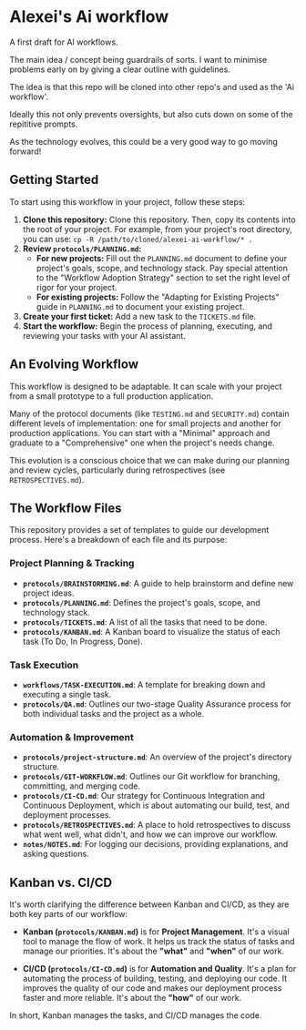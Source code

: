 # Alexei's Ai workflow

A first draft for AI workflows.

The main idea / concept being guardrails of sorts. I want to minimise problems early on by giving a clear outline with guidelines.

The idea is that this repo will be cloned into other repo's and used as the 'Ai workflow'. 

Ideally this not only prevents oversights, but also cuts down on some of the repititive prompts.

As the technology evolves, this could be a very good way to go moving forward!

## Getting Started

To start using this workflow in your project, follow these steps:

1.  **Clone this repository:** Clone this repository. Then, copy its contents into the root of your project. For example, from your project's root directory, you can use: `cp -R /path/to/cloned/alexei-ai-workflow/* .`
2.  **Review `protocols/PLANNING.md`:**
    *   **For new projects:** Fill out the `PLANNING.md` document to define your project's goals, scope, and technology stack. Pay special attention to the "Workflow Adoption Strategy" section to set the right level of rigor for your project.
    *   **For existing projects:** Follow the "Adapting for Existing Projects" guide in `PLANNING.md` to document your existing project.
3.  **Create your first ticket:** Add a new task to the `TICKETS.md` file.
4.  **Start the workflow:** Begin the process of planning, executing, and reviewing your tasks with your AI assistant.

## An Evolving Workflow

This workflow is designed to be adaptable. It can scale with your project from a small prototype to a full production application.

Many of the protocol documents (like `TESTING.md` and `SECURITY.md`) contain different levels of implementation: one for small projects and another for production applications. You can start with a "Minimal" approach and graduate to a "Comprehensive" one when the project's needs change.

This evolution is a conscious choice that we can make during our planning and review cycles, particularly during retrospectives (see `RETROSPECTIVES.md`).

## The Workflow Files

This repository provides a set of templates to guide our development process. Here's a breakdown of each file and its purpose:

### Project Planning & Tracking

*   **`protocols/BRAINSTORMING.md`**: A guide to help brainstorm and define new project ideas.
*   **`protocols/PLANNING.md`**: Defines the project's goals, scope, and technology stack.
*   **`protocols/TICKETS.md`**: A list of all the tasks that need to be done.
*   **`protocols/KANBAN.md`**: A Kanban board to visualize the status of each task (To Do, In Progress, Done).

### Task Execution

*   **`workflows/TASK-EXECUTION.md`**: A template for breaking down and executing a single task.
*   **`protocols/QA.md`**: Outlines our two-stage Quality Assurance process for both individual tasks and the project as a whole.

### Automation & Improvement

*   **`protocols/project-structure.md`**: An overview of the project's directory structure.
*   **`protocols/GIT-WORKFLOW.md`**: Outlines our Git workflow for branching, committing, and merging code.
*   **`protocols/CI-CD.md`**: Our strategy for Continuous Integration and Continuous Deployment, which is about automating our build, test, and deployment processes.
*   **`protocols/RETROSPECTIVES.md`**: A place to hold retrospectives to discuss what went well, what didn't, and how we can improve our workflow.
*   **`notes/NOTES.md`**: For logging our decisions, providing explanations, and asking questions.

## Kanban vs. CI/CD

It's worth clarifying the difference between Kanban and CI/CD, as they are both key parts of our workflow:

*   **Kanban (`protocols/KANBAN.md`)** is for **Project Management**. It's a visual tool to manage the flow of work. It helps us track the status of tasks and manage our priorities. It's about the **"what"** and **"when"** of our work.

*   **CI/CD (`protocols/CI-CD.md`)** is for **Automation and Quality**. It's a plan for automating the process of building, testing, and deploying our code. It improves the quality of our code and makes our deployment process faster and more reliable. It's about the **"how"** of our work.

In short, Kanban manages the tasks, and CI/CD manages the code.